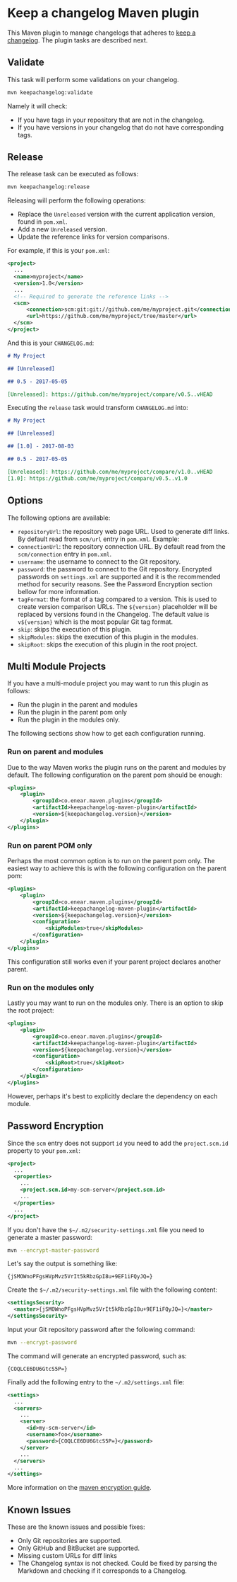 # Keep a changelog Maven plugin

This Maven plugin to manage changelogs that adheres to [keep a
changelog](http://keepachangelog.com/en/1.0.0/). The plugin tasks are described
next.

## Validate

This task will perform some validations on your changelog.

```bash
mvn keepachangelog:validate
```

Namely it will check:

 * If you have tags in your repository that are not in the changelog.
 * If you have versions in your changelog that do not have corresponding tags.

## Release

The release task can be executed as follows:

```bash
mvn keepachangelog:release
```

Releasing will perform the following operations:

 * Replace the `Unreleased` version with the current application version, found in `pom.xml`.
 * Add a new `Unreleased` version.
 * Update the reference links for version comparisons.

For example, if this is your `pom.xml`:

```xml
<project>
  ...
  <name>myproject</name>
  <version>1.0</version>
  ...
  <!-- Required to generate the reference links -->
  <scm>
      <connection>scm:git:git://github.com/me/myproject.git</connection>
      <url>https://github.com/me/myproject/tree/master</url>
  </scm>
</project>
```

And this is your `CHANGELOG.md`:

```markdown
# My Project

## [Unreleased]

## 0.5 - 2017-05-05

[Unreleased]: https://github.com/me/myproject/compare/v0.5..vHEAD
```

Executing the `release` task would transform `CHANGELOG.md` into:

```markdown
# My Project

## [Unreleased]

## [1.0] - 2017-08-03

## 0.5 - 2017-05-05

[Unreleased]: https://github.com/me/myproject/compare/v1.0..vHEAD
[1.0]: https://github.com/me/myproject/compare/v0.5..v1.0
```

## Options

The following options are available:

 * `repositoryUrl`: the repository web page URL. Used to generate diff links. By default read from `scm/url` entry in
   `pom.xml`. Example:   
 * `connectionUrl`: the repository connection URL. By default read from the `scm/connection` entry in `pom.xml`.
 * `username`: the username to connect to the Git repository.
 * `password`: the password to connect to the Git repository. Encrypted passwords on `settings.xml` are supported and
   it is the recommended method for security reasons. See the Password Encryption section bellow for more information.
 * `tagFormat`: the format of a tag compared to a version. This is used to create version comparison URLs. The
   `${version}` placeholder will be replaced by versions found in the Changelog. The default value is `v${version}`
   which is the most popular Git tag format.
 * `skip`: skips the execution of this plugin.
 * `skipModules`: skips the execution of this plugin in the modules.
 * `skipRoot`: skips the execution of this plugin in the root project.
 
## Multi Module Projects

If you have a multi-module project you may want to run this plugin as follows:

- Run the plugin in the parent and modules
- Run the plugin in the parent pom only
- Run the plugin in the modules only.

The following sections show how to get each configuration running.

### Run on parent and modules

Due to the way Maven works the plugin runs on the parent and modules by default. The following configuration on the
parent pom should be enough:

```xml
<plugins>
    <plugin>
        <groupId>co.enear.maven.plugins</groupId>
        <artifactId>keepachangelog-maven-plugin</artifactId>
        <version>${keepachangelog.version}</version>
    </plugin>
</plugins>
```

### Run on parent POM only

Perhaps the most common option is to run on the parent pom only. The easiest way to achieve this is with the following
configuration on the parent pom:

```xml
<plugins>
    <plugin>
        <groupId>co.enear.maven.plugins</groupId>
        <artifactId>keepachangelog-maven-plugin</artifactId>
        <version>${keepachangelog.version}</version>
        <configuration>
            <skipModules>true</skipModules>
        </configuration>
    </plugin>
</plugins>
```

This configuration still works even if your parent project declares another parent. 

### Run on the modules only

Lastly you may want to run on the modules only. There is an option to skip the root project:

```xml
<plugins>
    <plugin>
        <groupId>co.enear.maven.plugins</groupId>
        <artifactId>keepachangelog-maven-plugin</artifactId>
        <version>${keepachangelog.version}</version>
        <configuration>
            <skipRoot>true</skipRoot>
        </configuration>
    </plugin>
</plugins>
```

However, perhaps it's best to explicitly declare the dependency on each module.

## Password Encryption

Since the `scm` entry does not support `id` you need to add the
`project.scm.id` property to your `pom.xml`:

```xml
<project>
  ...
  <properties>
    ...
    <project.scm.id>my-scm-server</project.scm.id>
    ...
  </properties>
  ...
</project>
```

If you don't have the `$~/.m2/security-settings.xml` file you need to generate
a master password: 

```bash
mvn --encrypt-master-password
```

Let's say the output is something like:

```
{jSMOWnoPFgsHVpMvz5VrIt5kRbzGpI8u+9EF1iFQyJQ=}
```

Create the `$~/.m2/security-settings.xml` file with the following content:

```xml
<settingsSecurity>
  <master>{jSMOWnoPFgsHVpMvz5VrIt5kRbzGpI8u+9EF1iFQyJQ=}</master>
</settingsSecurity>
```

Input your Git repository password after the following command:

```bash
mvn --encrypt-password
```

The command will generate an encrypted password, such as:

```
{COQLCE6DU6GtcS5P=}
```

Finally add the following entry to the `~/.m2/settings.xml` file:

```xml
<settings>
  ...
  <servers>
    ...
    <server>
      <id>my-scm-server</id>
      <username>foo</username>
      <password>{COQLCE6DU6GtcS5P=}</password>
    </server>
    ...
  </servers>
  ...
</settings>
```

More information on the [maven encryption
guide](https://maven.apache.org/guides/mini/guide-encryption.html).

## Known Issues

These are the known issues and possible fixes:

 * Only Git repositories are supported.
 * Only GitHub and BitBucket are supported.
 * Missing custom URLs for diff links
 * The Changelog syntax is not checked. Could be fixed by parsing the Markdown and checking if it corresponds to a
   Changelog.
